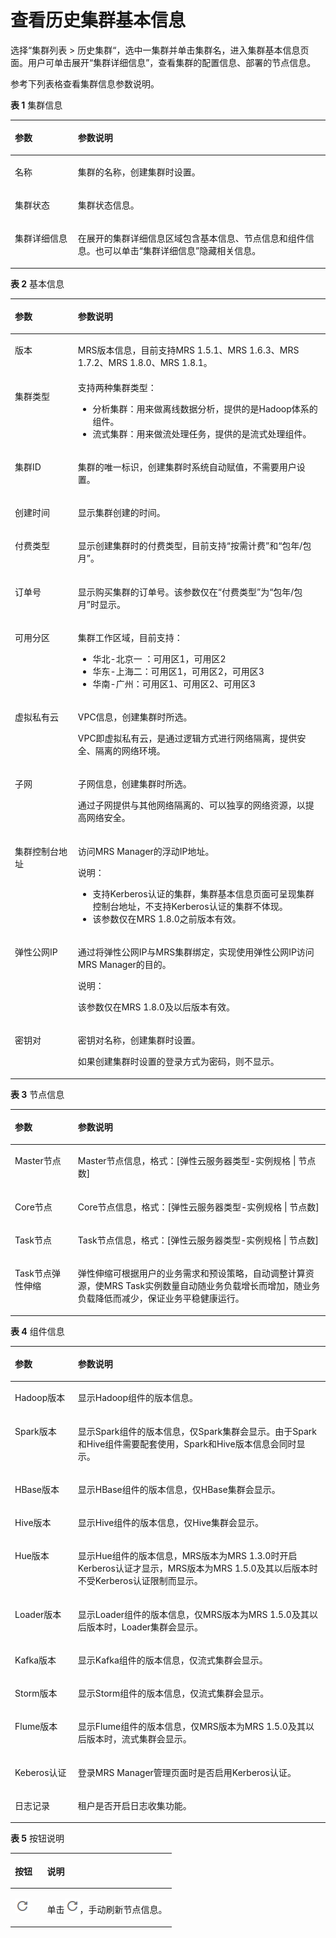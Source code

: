 # 查看历史集群基本信息<a name="ZH-CN_TOPIC_0057514383"></a>

选择“集群列表 \> 历史集群“，选中一集群并单击集群名，进入集群基本信息页面。用户可单击展开“集群详细信息”，查看集群的配置信息、部署的节点信息。

参考下列表格查看集群信息参数说明。

**表 1**  集群信息

<a name="table62860903172713"></a>
<table><thead align="left"><tr id="row1643842172713"><th class="cellrowborder" valign="top" width="20%" id="mcps1.2.3.1.1"><p id="p66042350172713"><a name="p66042350172713"></a><a name="p66042350172713"></a>参数</p>
</th>
<th class="cellrowborder" valign="top" width="80%" id="mcps1.2.3.1.2"><p id="p47830159172713"><a name="p47830159172713"></a><a name="p47830159172713"></a>参数说明</p>
</th>
</tr>
</thead>
<tbody><tr id="row49037709172713"><td class="cellrowborder" valign="top" width="20%" headers="mcps1.2.3.1.1 "><p id="p12631503172713"><a name="p12631503172713"></a><a name="p12631503172713"></a>名称</p>
</td>
<td class="cellrowborder" valign="top" width="80%" headers="mcps1.2.3.1.2 "><p id="p16518846172713"><a name="p16518846172713"></a><a name="p16518846172713"></a>集群的名称，创建集群时设置。</p>
</td>
</tr>
<tr id="row14451889172713"><td class="cellrowborder" valign="top" width="20%" headers="mcps1.2.3.1.1 "><p id="p29752398172713"><a name="p29752398172713"></a><a name="p29752398172713"></a>集群状态</p>
</td>
<td class="cellrowborder" valign="top" width="80%" headers="mcps1.2.3.1.2 "><p id="p61134027172713"><a name="p61134027172713"></a><a name="p61134027172713"></a>集群状态信息。</p>
</td>
</tr>
<tr id="row49801108172713"><td class="cellrowborder" valign="top" width="20%" headers="mcps1.2.3.1.1 "><p id="p7357987172713"><a name="p7357987172713"></a><a name="p7357987172713"></a>集群详细信息</p>
</td>
<td class="cellrowborder" valign="top" width="80%" headers="mcps1.2.3.1.2 "><p id="p59126107172713"><a name="p59126107172713"></a><a name="p59126107172713"></a>在展开的集群详细信息区域包含基本信息、节点信息和组件信息。也可以单击“集群详细信息”隐藏相关信息。</p>
</td>
</tr>
</tbody>
</table>

**表 2**  基本信息

<a name="table62372917172713"></a>
<table><thead align="left"><tr id="zh-cn_topic_0012808231_row4749068116164"><th class="cellrowborder" valign="top" width="20%" id="mcps1.2.3.1.1"><p id="zh-cn_topic_0012808231_p2153995116164"><a name="zh-cn_topic_0012808231_p2153995116164"></a><a name="zh-cn_topic_0012808231_p2153995116164"></a>参数</p>
</th>
<th class="cellrowborder" valign="top" width="80%" id="mcps1.2.3.1.2"><p id="zh-cn_topic_0012808231_p6701444116164"><a name="zh-cn_topic_0012808231_p6701444116164"></a><a name="zh-cn_topic_0012808231_p6701444116164"></a>参数说明</p>
</th>
</tr>
</thead>
<tbody><tr id="zh-cn_topic_0012808231_row5946062316164"><td class="cellrowborder" valign="top" width="20%" headers="mcps1.2.3.1.1 "><p id="zh-cn_topic_0012808231_p5158119516164"><a name="zh-cn_topic_0012808231_p5158119516164"></a><a name="zh-cn_topic_0012808231_p5158119516164"></a>版本</p>
</td>
<td class="cellrowborder" valign="top" width="80%" headers="mcps1.2.3.1.2 "><p id="zh-cn_topic_0012808231_p1732723416164"><a name="zh-cn_topic_0012808231_p1732723416164"></a><a name="zh-cn_topic_0012808231_p1732723416164"></a>MRS版本信息，目前支持MRS 1.5.1、MRS 1.6.3、MRS 1.7.2、MRS 1.8.0、MRS 1.8.1。</p>
</td>
</tr>
<tr id="zh-cn_topic_0012808231_row483956216164"><td class="cellrowborder" valign="top" width="20%" headers="mcps1.2.3.1.1 "><p id="zh-cn_topic_0012808231_p5646024116164"><a name="zh-cn_topic_0012808231_p5646024116164"></a><a name="zh-cn_topic_0012808231_p5646024116164"></a>集群类型</p>
</td>
<td class="cellrowborder" valign="top" width="80%" headers="mcps1.2.3.1.2 "><div class="p" id="zh-cn_topic_0012808231_p987680016164"><a name="zh-cn_topic_0012808231_p987680016164"></a><a name="zh-cn_topic_0012808231_p987680016164"></a>支持两种集群类型：<a name="zh-cn_topic_0012808231_ul60674115193810"></a><a name="zh-cn_topic_0012808231_ul60674115193810"></a><ul id="zh-cn_topic_0012808231_ul60674115193810"><li>分析集群：用来做离线数据分析，提供的是Hadoop体系的组件。</li><li>流式集群：用来做流处理任务，提供的是流式处理组件。</li></ul>
</div>
</td>
</tr>
<tr id="zh-cn_topic_0012808231_row2170852716164"><td class="cellrowborder" valign="top" width="20%" headers="mcps1.2.3.1.1 "><p id="zh-cn_topic_0012808231_p1356028216164"><a name="zh-cn_topic_0012808231_p1356028216164"></a><a name="zh-cn_topic_0012808231_p1356028216164"></a>集群ID</p>
</td>
<td class="cellrowborder" valign="top" width="80%" headers="mcps1.2.3.1.2 "><p id="zh-cn_topic_0012808231_p2464107016164"><a name="zh-cn_topic_0012808231_p2464107016164"></a><a name="zh-cn_topic_0012808231_p2464107016164"></a>集群的唯一标识，创建集群时系统自动赋值，不需要用户设置。</p>
</td>
</tr>
<tr id="zh-cn_topic_0012808231_row2044303816164"><td class="cellrowborder" valign="top" width="20%" headers="mcps1.2.3.1.1 "><p id="zh-cn_topic_0012808231_p4527337716164"><a name="zh-cn_topic_0012808231_p4527337716164"></a><a name="zh-cn_topic_0012808231_p4527337716164"></a>创建时间</p>
</td>
<td class="cellrowborder" valign="top" width="80%" headers="mcps1.2.3.1.2 "><p id="zh-cn_topic_0012808231_p4326492916164"><a name="zh-cn_topic_0012808231_p4326492916164"></a><a name="zh-cn_topic_0012808231_p4326492916164"></a>显示集群创建的时间。</p>
</td>
</tr>
<tr id="zh-cn_topic_0012808231_row5384004316164"><td class="cellrowborder" valign="top" width="20%" headers="mcps1.2.3.1.1 "><p id="zh-cn_topic_0012808231_p6607620816164"><a name="zh-cn_topic_0012808231_p6607620816164"></a><a name="zh-cn_topic_0012808231_p6607620816164"></a>付费类型</p>
</td>
<td class="cellrowborder" valign="top" width="80%" headers="mcps1.2.3.1.2 "><p id="zh-cn_topic_0012808231_p5057264616164"><a name="zh-cn_topic_0012808231_p5057264616164"></a><a name="zh-cn_topic_0012808231_p5057264616164"></a>显示创建集群时的付费类型，目前支持“按需<span>计费</span>”和“包年/包月”。</p>
</td>
</tr>
<tr id="zh-cn_topic_0012808231_row7687165319332"><td class="cellrowborder" valign="top" width="20%" headers="mcps1.2.3.1.1 "><p id="zh-cn_topic_0012808231_p1688353173315"><a name="zh-cn_topic_0012808231_p1688353173315"></a><a name="zh-cn_topic_0012808231_p1688353173315"></a>订单号</p>
</td>
<td class="cellrowborder" valign="top" width="80%" headers="mcps1.2.3.1.2 "><p id="zh-cn_topic_0012808231_p1368818538336"><a name="zh-cn_topic_0012808231_p1368818538336"></a><a name="zh-cn_topic_0012808231_p1368818538336"></a>显示购买集群的订单号。该参数仅在“付费类型”为“包年/包月”时显示。</p>
</td>
</tr>
<tr id="zh-cn_topic_0012808231_row5250063516164"><td class="cellrowborder" valign="top" width="20%" headers="mcps1.2.3.1.1 "><p id="zh-cn_topic_0012808231_p2469302016164"><a name="zh-cn_topic_0012808231_p2469302016164"></a><a name="zh-cn_topic_0012808231_p2469302016164"></a>可用分区</p>
</td>
<td class="cellrowborder" valign="top" width="80%" headers="mcps1.2.3.1.2 "><p id="zh-cn_topic_0012808231_p1603666716164"><a name="zh-cn_topic_0012808231_p1603666716164"></a><a name="zh-cn_topic_0012808231_p1603666716164"></a>集群工作区域，目前支持：</p>
<a name="zh-cn_topic_0012808231_ul1011227716164"></a><a name="zh-cn_topic_0012808231_ul1011227716164"></a><ul id="zh-cn_topic_0012808231_ul1011227716164"><li><span id="zh-cn_topic_0012808231_text955783143413"><a name="zh-cn_topic_0012808231_text955783143413"></a><a name="zh-cn_topic_0012808231_text955783143413"></a>华北-北京一</span> ：可用区1，可用区2</li><li><span id="zh-cn_topic_0012808231_text1057184016341"><a name="zh-cn_topic_0012808231_text1057184016341"></a><a name="zh-cn_topic_0012808231_text1057184016341"></a>华东-上海二</span>：可用区1，可用区2，可用区3</li><li><span id="zh-cn_topic_0012808231_text116361843162414"><a name="zh-cn_topic_0012808231_text116361843162414"></a><a name="zh-cn_topic_0012808231_text116361843162414"></a>华南-广州</span>：可用区1、可用区2、可用区3</li></ul>
</td>
</tr>
<tr id="zh-cn_topic_0012808231_row113844016164"><td class="cellrowborder" valign="top" width="20%" headers="mcps1.2.3.1.1 "><p id="zh-cn_topic_0012808231_p2510482916164"><a name="zh-cn_topic_0012808231_p2510482916164"></a><a name="zh-cn_topic_0012808231_p2510482916164"></a>虚拟私有云</p>
</td>
<td class="cellrowborder" valign="top" width="80%" headers="mcps1.2.3.1.2 "><p id="zh-cn_topic_0012808231_p2022525416164"><a name="zh-cn_topic_0012808231_p2022525416164"></a><a name="zh-cn_topic_0012808231_p2022525416164"></a>VPC信息，创建集群时所选。</p>
<p id="zh-cn_topic_0012808231_p4780956216164"><a name="zh-cn_topic_0012808231_p4780956216164"></a><a name="zh-cn_topic_0012808231_p4780956216164"></a>VPC即虚拟私有云，是通过逻辑方式进行网络隔离，提供安全、隔离的网络环境。</p>
</td>
</tr>
<tr id="zh-cn_topic_0012808231_row2763287616164"><td class="cellrowborder" valign="top" width="20%" headers="mcps1.2.3.1.1 "><p id="zh-cn_topic_0012808231_p2367045416164"><a name="zh-cn_topic_0012808231_p2367045416164"></a><a name="zh-cn_topic_0012808231_p2367045416164"></a>子网</p>
</td>
<td class="cellrowborder" valign="top" width="80%" headers="mcps1.2.3.1.2 "><p id="zh-cn_topic_0012808231_p3825860416164"><a name="zh-cn_topic_0012808231_p3825860416164"></a><a name="zh-cn_topic_0012808231_p3825860416164"></a>子网信息，创建集群时所选。</p>
<p id="zh-cn_topic_0012808231_p878312416164"><a name="zh-cn_topic_0012808231_p878312416164"></a><a name="zh-cn_topic_0012808231_p878312416164"></a>通过子网提供与其他网络隔离的、可以独享的网络资源，以提高网络安全。</p>
</td>
</tr>
<tr id="zh-cn_topic_0012808231_row45302147205515"><td class="cellrowborder" valign="top" width="20%" headers="mcps1.2.3.1.1 "><p id="zh-cn_topic_0012808231_p45595279205515"><a name="zh-cn_topic_0012808231_p45595279205515"></a><a name="zh-cn_topic_0012808231_p45595279205515"></a>集群控制台地址</p>
</td>
<td class="cellrowborder" valign="top" width="80%" headers="mcps1.2.3.1.2 "><p id="zh-cn_topic_0012808231_p7868413205625"><a name="zh-cn_topic_0012808231_p7868413205625"></a><a name="zh-cn_topic_0012808231_p7868413205625"></a>访问MRS Manager的浮动IP地址。</p>
<div class="note" id="zh-cn_topic_0012808231_note3513746921533"><a name="zh-cn_topic_0012808231_note3513746921533"></a><a name="zh-cn_topic_0012808231_note3513746921533"></a><span class="notetitle"> 说明： </span><div class="notebody"><a name="zh-cn_topic_0012808231_ul0345195585611"></a><a name="zh-cn_topic_0012808231_ul0345195585611"></a><ul id="zh-cn_topic_0012808231_ul0345195585611"><li>支持Kerberos认证的集群，集群基本信息页面可呈现集群控制台地址，不支持Kerberos认证的集群不体现。</li><li>该参数仅在MRS 1.8.0之前版本有效。</li></ul>
</div></div>
</td>
</tr>
<tr id="zh-cn_topic_0012808231_row7661102716354"><td class="cellrowborder" valign="top" width="20%" headers="mcps1.2.3.1.1 "><p id="zh-cn_topic_0012808231_p934412373610"><a name="zh-cn_topic_0012808231_p934412373610"></a><a name="zh-cn_topic_0012808231_p934412373610"></a>弹性公网IP</p>
</td>
<td class="cellrowborder" valign="top" width="80%" headers="mcps1.2.3.1.2 "><p id="zh-cn_topic_0012808231_p1896163715354"><a name="zh-cn_topic_0012808231_p1896163715354"></a><a name="zh-cn_topic_0012808231_p1896163715354"></a>通过将弹性公网IP与MRS集群绑定，实现使用弹性公网IP访问MRS Manager的目的。</p>
<div class="note" id="zh-cn_topic_0012808231_note355320459352"><a name="zh-cn_topic_0012808231_note355320459352"></a><a name="zh-cn_topic_0012808231_note355320459352"></a><span class="notetitle"> 说明： </span><div class="notebody"><p id="zh-cn_topic_0012808231_p10572204543515"><a name="zh-cn_topic_0012808231_p10572204543515"></a><a name="zh-cn_topic_0012808231_p10572204543515"></a>该参数仅在MRS 1.8.0及以后版本有效。</p>
</div></div>
</td>
</tr>
<tr id="zh-cn_topic_0012808231_row1193925616164"><td class="cellrowborder" valign="top" width="20%" headers="mcps1.2.3.1.1 "><p id="zh-cn_topic_0012808231_p2755564716164"><a name="zh-cn_topic_0012808231_p2755564716164"></a><a name="zh-cn_topic_0012808231_p2755564716164"></a>密钥对</p>
</td>
<td class="cellrowborder" valign="top" width="80%" headers="mcps1.2.3.1.2 "><p id="zh-cn_topic_0012808231_p1741495516164"><a name="zh-cn_topic_0012808231_p1741495516164"></a><a name="zh-cn_topic_0012808231_p1741495516164"></a>密钥对名称，创建集群时设置。</p>
<p id="zh-cn_topic_0012808231_p12733438171217"><a name="zh-cn_topic_0012808231_p12733438171217"></a><a name="zh-cn_topic_0012808231_p12733438171217"></a>如果创建集群时设置的登录方式为密码，则不显示。</p>
</td>
</tr>
</tbody>
</table>

**表 3**  节点信息

<a name="table6090478172713"></a>
<table><thead align="left"><tr id="zh-cn_topic_0012808231_row8502002161732"><th class="cellrowborder" valign="top" width="20%" id="mcps1.2.3.1.1"><p id="zh-cn_topic_0012808231_p17573590161732"><a name="zh-cn_topic_0012808231_p17573590161732"></a><a name="zh-cn_topic_0012808231_p17573590161732"></a>参数</p>
</th>
<th class="cellrowborder" valign="top" width="80%" id="mcps1.2.3.1.2"><p id="zh-cn_topic_0012808231_p14174686161732"><a name="zh-cn_topic_0012808231_p14174686161732"></a><a name="zh-cn_topic_0012808231_p14174686161732"></a>参数说明</p>
</th>
</tr>
</thead>
<tbody><tr id="zh-cn_topic_0012808231_row21470579161732"><td class="cellrowborder" valign="top" width="20%" headers="mcps1.2.3.1.1 "><p id="zh-cn_topic_0012808231_p61395310161732"><a name="zh-cn_topic_0012808231_p61395310161732"></a><a name="zh-cn_topic_0012808231_p61395310161732"></a>Master节点</p>
</td>
<td class="cellrowborder" valign="top" width="80%" headers="mcps1.2.3.1.2 "><p id="zh-cn_topic_0012808231_p62677966161732"><a name="zh-cn_topic_0012808231_p62677966161732"></a><a name="zh-cn_topic_0012808231_p62677966161732"></a>Master节点信息，格式：[弹性云服务器类型-实例规格 | 节点数]</p>
</td>
</tr>
<tr id="zh-cn_topic_0012808231_row54125825161732"><td class="cellrowborder" valign="top" width="20%" headers="mcps1.2.3.1.1 "><p id="zh-cn_topic_0012808231_p22115738161732"><a name="zh-cn_topic_0012808231_p22115738161732"></a><a name="zh-cn_topic_0012808231_p22115738161732"></a>Core节点</p>
</td>
<td class="cellrowborder" valign="top" width="80%" headers="mcps1.2.3.1.2 "><p id="zh-cn_topic_0012808231_p16246053161732"><a name="zh-cn_topic_0012808231_p16246053161732"></a><a name="zh-cn_topic_0012808231_p16246053161732"></a>Core节点信息，格式：[弹性云服务器类型-实例规格 | 节点数]</p>
</td>
</tr>
<tr id="zh-cn_topic_0012808231_row49586185155236"><td class="cellrowborder" valign="top" width="20%" headers="mcps1.2.3.1.1 "><p id="zh-cn_topic_0012808231_p11848916155241"><a name="zh-cn_topic_0012808231_p11848916155241"></a><a name="zh-cn_topic_0012808231_p11848916155241"></a>Task节点</p>
</td>
<td class="cellrowborder" valign="top" width="80%" headers="mcps1.2.3.1.2 "><p id="zh-cn_topic_0012808231_p62198707155241"><a name="zh-cn_topic_0012808231_p62198707155241"></a><a name="zh-cn_topic_0012808231_p62198707155241"></a>Task节点信息，格式：[弹性云服务器类型-实例规格 | 节点数]</p>
</td>
</tr>
<tr id="zh-cn_topic_0012808231_row17617014171220"><td class="cellrowborder" valign="top" width="20%" headers="mcps1.2.3.1.1 "><p id="zh-cn_topic_0012808231_p24335402171220"><a name="zh-cn_topic_0012808231_p24335402171220"></a><a name="zh-cn_topic_0012808231_p24335402171220"></a>Task节点弹性伸缩</p>
</td>
<td class="cellrowborder" valign="top" width="80%" headers="mcps1.2.3.1.2 "><p id="zh-cn_topic_0012808231_p25010582171220"><a name="zh-cn_topic_0012808231_p25010582171220"></a><a name="zh-cn_topic_0012808231_p25010582171220"></a>弹性伸缩可根据用户的业务需求和预设策略，自动调整计算资源，使MRS Task实例数量自动随业务负载增长而增加，随业务负载降低而减少，保证业务平稳健康运行。</p>
</td>
</tr>
</tbody>
</table>

**表 4**  组件信息

<a name="table12953659172713"></a>
<table><thead align="left"><tr id="zh-cn_topic_0012808231_row20098317161926"><th class="cellrowborder" valign="top" width="20%" id="mcps1.2.3.1.1"><p id="zh-cn_topic_0012808231_p17350981161926"><a name="zh-cn_topic_0012808231_p17350981161926"></a><a name="zh-cn_topic_0012808231_p17350981161926"></a>参数</p>
</th>
<th class="cellrowborder" valign="top" width="80%" id="mcps1.2.3.1.2"><p id="zh-cn_topic_0012808231_p63252234161926"><a name="zh-cn_topic_0012808231_p63252234161926"></a><a name="zh-cn_topic_0012808231_p63252234161926"></a>参数说明</p>
</th>
</tr>
</thead>
<tbody><tr id="zh-cn_topic_0012808231_row10682856161926"><td class="cellrowborder" valign="top" width="20%" headers="mcps1.2.3.1.1 "><p id="zh-cn_topic_0012808231_p60005041161926"><a name="zh-cn_topic_0012808231_p60005041161926"></a><a name="zh-cn_topic_0012808231_p60005041161926"></a>Hadoop版本</p>
</td>
<td class="cellrowborder" valign="top" width="80%" headers="mcps1.2.3.1.2 "><p id="zh-cn_topic_0012808231_p28570158161926"><a name="zh-cn_topic_0012808231_p28570158161926"></a><a name="zh-cn_topic_0012808231_p28570158161926"></a>显示Hadoop组件的版本信息。</p>
</td>
</tr>
<tr id="zh-cn_topic_0012808231_row55804836161926"><td class="cellrowborder" valign="top" width="20%" headers="mcps1.2.3.1.1 "><p id="zh-cn_topic_0012808231_p23897867161926"><a name="zh-cn_topic_0012808231_p23897867161926"></a><a name="zh-cn_topic_0012808231_p23897867161926"></a>Spark版本</p>
</td>
<td class="cellrowborder" valign="top" width="80%" headers="mcps1.2.3.1.2 "><p id="zh-cn_topic_0012808231_p56679066161926"><a name="zh-cn_topic_0012808231_p56679066161926"></a><a name="zh-cn_topic_0012808231_p56679066161926"></a>显示Spark组件的版本信息，仅Spark集群会显示。由于Spark和Hive组件需要配套使用，Spark和Hive版本信息会同时显示。</p>
</td>
</tr>
<tr id="zh-cn_topic_0012808231_row40349553161926"><td class="cellrowborder" valign="top" width="20%" headers="mcps1.2.3.1.1 "><p id="zh-cn_topic_0012808231_p47088336161926"><a name="zh-cn_topic_0012808231_p47088336161926"></a><a name="zh-cn_topic_0012808231_p47088336161926"></a>HBase版本</p>
</td>
<td class="cellrowborder" valign="top" width="80%" headers="mcps1.2.3.1.2 "><p id="zh-cn_topic_0012808231_p56058860161926"><a name="zh-cn_topic_0012808231_p56058860161926"></a><a name="zh-cn_topic_0012808231_p56058860161926"></a>显示HBase组件的版本信息，仅HBase集群会显示。</p>
</td>
</tr>
<tr id="zh-cn_topic_0012808231_row34767692161926"><td class="cellrowborder" valign="top" width="20%" headers="mcps1.2.3.1.1 "><p id="zh-cn_topic_0012808231_p64719629161926"><a name="zh-cn_topic_0012808231_p64719629161926"></a><a name="zh-cn_topic_0012808231_p64719629161926"></a>Hive版本</p>
</td>
<td class="cellrowborder" valign="top" width="80%" headers="mcps1.2.3.1.2 "><p id="zh-cn_topic_0012808231_p7798591161926"><a name="zh-cn_topic_0012808231_p7798591161926"></a><a name="zh-cn_topic_0012808231_p7798591161926"></a>显示Hive组件的版本信息，仅Hive集群会显示。</p>
</td>
</tr>
<tr id="zh-cn_topic_0012808231_row3078457161926"><td class="cellrowborder" valign="top" width="20%" headers="mcps1.2.3.1.1 "><p id="zh-cn_topic_0012808231_p48028503161926"><a name="zh-cn_topic_0012808231_p48028503161926"></a><a name="zh-cn_topic_0012808231_p48028503161926"></a>Hue版本</p>
</td>
<td class="cellrowborder" valign="top" width="80%" headers="mcps1.2.3.1.2 "><p id="zh-cn_topic_0012808231_p65103545161926"><a name="zh-cn_topic_0012808231_p65103545161926"></a><a name="zh-cn_topic_0012808231_p65103545161926"></a>显示Hue组件的版本信息，MRS版本为<span id="zh-cn_topic_0012808231_text165109511173"><a name="zh-cn_topic_0012808231_text165109511173"></a><a name="zh-cn_topic_0012808231_text165109511173"></a>MRS 1.3.0</span>时开启Kerberos认证才显示，MRS版本为<span id="zh-cn_topic_0012808231_text7510205112718"><a name="zh-cn_topic_0012808231_text7510205112718"></a><a name="zh-cn_topic_0012808231_text7510205112718"></a>MRS 1.5.0</span>及其以后版本时不受Kerberos认证限制而显示。</p>
</td>
</tr>
<tr id="zh-cn_topic_0012808231_row25303397161926"><td class="cellrowborder" valign="top" width="20%" headers="mcps1.2.3.1.1 "><p id="zh-cn_topic_0012808231_p36309258161926"><a name="zh-cn_topic_0012808231_p36309258161926"></a><a name="zh-cn_topic_0012808231_p36309258161926"></a>Loader版本</p>
</td>
<td class="cellrowborder" valign="top" width="80%" headers="mcps1.2.3.1.2 "><p id="zh-cn_topic_0012808231_p55368800161926"><a name="zh-cn_topic_0012808231_p55368800161926"></a><a name="zh-cn_topic_0012808231_p55368800161926"></a>显示Loader组件的版本信息，仅MRS版本为<span id="zh-cn_topic_0012808231_text1650022086"><a name="zh-cn_topic_0012808231_text1650022086"></a><a name="zh-cn_topic_0012808231_text1650022086"></a>MRS 1.5.0</span>及其以后版本时，Loader集群会显示。</p>
</td>
</tr>
<tr id="zh-cn_topic_0012808231_row27150997161926"><td class="cellrowborder" valign="top" width="20%" headers="mcps1.2.3.1.1 "><p id="zh-cn_topic_0012808231_p51747133161926"><a name="zh-cn_topic_0012808231_p51747133161926"></a><a name="zh-cn_topic_0012808231_p51747133161926"></a>Kafka版本</p>
</td>
<td class="cellrowborder" valign="top" width="80%" headers="mcps1.2.3.1.2 "><p id="zh-cn_topic_0012808231_p30768221161926"><a name="zh-cn_topic_0012808231_p30768221161926"></a><a name="zh-cn_topic_0012808231_p30768221161926"></a>显示Kafka组件的版本信息，仅流式集群会显示。</p>
</td>
</tr>
<tr id="zh-cn_topic_0012808231_row8478538161926"><td class="cellrowborder" valign="top" width="20%" headers="mcps1.2.3.1.1 "><p id="zh-cn_topic_0012808231_p15672978161926"><a name="zh-cn_topic_0012808231_p15672978161926"></a><a name="zh-cn_topic_0012808231_p15672978161926"></a>Storm版本</p>
</td>
<td class="cellrowborder" valign="top" width="80%" headers="mcps1.2.3.1.2 "><p id="zh-cn_topic_0012808231_p61551719161926"><a name="zh-cn_topic_0012808231_p61551719161926"></a><a name="zh-cn_topic_0012808231_p61551719161926"></a>显示Storm组件的版本信息，仅流式集群会显示。</p>
</td>
</tr>
<tr id="zh-cn_topic_0012808231_row17094561161926"><td class="cellrowborder" valign="top" width="20%" headers="mcps1.2.3.1.1 "><p id="zh-cn_topic_0012808231_p42482228161926"><a name="zh-cn_topic_0012808231_p42482228161926"></a><a name="zh-cn_topic_0012808231_p42482228161926"></a>Flume版本</p>
</td>
<td class="cellrowborder" valign="top" width="80%" headers="mcps1.2.3.1.2 "><p id="zh-cn_topic_0012808231_p18508423161926"><a name="zh-cn_topic_0012808231_p18508423161926"></a><a name="zh-cn_topic_0012808231_p18508423161926"></a>显示Flume组件的版本信息，仅MRS版本为<span id="zh-cn_topic_0012808231_text145492015281"><a name="zh-cn_topic_0012808231_text145492015281"></a><a name="zh-cn_topic_0012808231_text145492015281"></a>MRS 1.5.0</span>及其以后版本时，流式集群会显示。</p>
</td>
</tr>
<tr id="zh-cn_topic_0012808231_row36690967161943"><td class="cellrowborder" valign="top" width="20%" headers="mcps1.2.3.1.1 "><p id="zh-cn_topic_0012808231_p54945583161959"><a name="zh-cn_topic_0012808231_p54945583161959"></a><a name="zh-cn_topic_0012808231_p54945583161959"></a>Keberos认证</p>
</td>
<td class="cellrowborder" valign="top" width="80%" headers="mcps1.2.3.1.2 "><p id="zh-cn_topic_0012808231_p21407206161959"><a name="zh-cn_topic_0012808231_p21407206161959"></a><a name="zh-cn_topic_0012808231_p21407206161959"></a>登录MRS Manager管理页面时是否启用Kerberos认证。</p>
</td>
</tr>
<tr id="zh-cn_topic_0012808231_row1166220161950"><td class="cellrowborder" valign="top" width="20%" headers="mcps1.2.3.1.1 "><p id="zh-cn_topic_0012808231_p36597274161959"><a name="zh-cn_topic_0012808231_p36597274161959"></a><a name="zh-cn_topic_0012808231_p36597274161959"></a>日志记录</p>
</td>
<td class="cellrowborder" valign="top" width="80%" headers="mcps1.2.3.1.2 "><p id="zh-cn_topic_0012808231_p66309326161959"><a name="zh-cn_topic_0012808231_p66309326161959"></a><a name="zh-cn_topic_0012808231_p66309326161959"></a>租户是否开启日志收集功能。</p>
</td>
</tr>
</tbody>
</table>

**表 5**  按钮说明

<a name="table14995478145753"></a>
<table><thead align="left"><tr id="row34648328145753"><th class="cellrowborder" valign="top" width="20%" id="mcps1.2.3.1.1"><p id="p25698260145753"><a name="p25698260145753"></a><a name="p25698260145753"></a>按钮</p>
</th>
<th class="cellrowborder" valign="top" width="80%" id="mcps1.2.3.1.2"><p id="p1184341145753"><a name="p1184341145753"></a><a name="p1184341145753"></a>说明</p>
</th>
</tr>
</thead>
<tbody><tr id="row10659077145753"><td class="cellrowborder" valign="top" width="20%" headers="mcps1.2.3.1.1 "><p id="p11177335102718"><a name="p11177335102718"></a><a name="p11177335102718"></a><a name="image3031769615113"></a><a name="image3031769615113"></a><span><img id="image3031769615113" src="figures/zh-cn_image_0092488191.png"></span></p>
</td>
<td class="cellrowborder" valign="top" width="80%" headers="mcps1.2.3.1.2 "><p id="p28105002102718"><a name="p28105002102718"></a><a name="p28105002102718"></a>单击<a name="image6296227715116"></a><a name="image6296227715116"></a><span><img id="image6296227715116" src="figures/zh-cn_image_0092488192.png"></span>，手动刷新节点信息。</p>
</td>
</tr>
</tbody>
</table>

